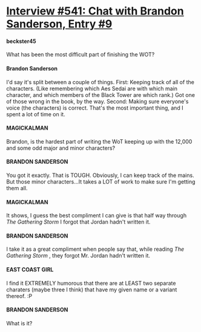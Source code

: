 # [Interview #541: Chat with Brandon Sanderson, Entry #9](https://www.theoryland.com/intvmain.php?i=541#9)

#### beckster45

What has been the most difficult part of finishing the WOT?

#### Brandon Sanderson

I'd say it's split between a couple of things. First: Keeping track of all of the characters. (Like remembering which Aes Sedai are with which main character, and which members of the Black Tower are which rank.) Got one of those wrong in the book, by the way. Second: Making sure everyone's voice (the characters) is correct. That's the most important thing, and I spent a lot of time on it.

#### MAGICKALMAN

Brandon, is the hardest part of writing the WoT keeping up with the 12,000 and some odd major and minor characters?

#### BRANDON SANDERSON

You got it exactly. That is TOUGH. Obviously, I can keep track of the mains. But those minor characters...It takes a LOT of work to make sure I'm getting them all.

#### MAGICKALMAN

It shows, I guess the best compliment I can give is that half way through
*The Gathering Storm*
I forgot that Jordan hadn't written it.

#### BRANDON SANDERSON

I take it as a great compliment when people say that, while reading
*The Gathering Storm*
, they forgot Mr. Jordan hadn't written it.

#### EAST COAST GIRL

I find it EXTREMELY humorous that there are at LEAST two separate charaters (maybe three I think) that have my given name or a variant thereof. :P

#### BRANDON SANDERSON

What is it?

